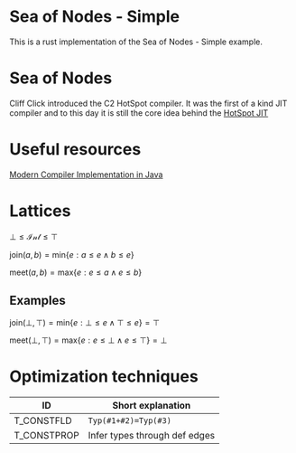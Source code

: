 # Sea of Nodes - Simple

This is a rust implementation of the Sea of Nodes - Simple example.

# Sea of Nodes

Cliff Click introduced the C2 HotSpot compiler. It was the first of a kind JIT compiler and to this day it is still the core idea behind
the [HotSpot JIT](https://github.com/openjdk/jdk/tree/master/src/hotspot/share/opto)

# Useful resources

[Modern Compiler Implementation in Java](https://dx.doi.org/10.1017/CBO9780511811432)

# Lattices

$\bot \leq \mathcal{Int} \leq \top$

$\mathrm{join}(a, b) = \mathrm{min} \left\{e: a\leq e \wedge b \leq e \right\}$

$\mathrm{meet}(a, b) = \mathrm{max} \left\{e: e \leq a \wedge e \leq b \right\}$

## Examples

$\mathrm{join}(\bot, \top) = \mathrm{min} \left\{e: \bot \leq e \wedge \top \leq e \right\} = \top$

$\mathrm{meet}(\bot, \top) = \mathrm{max} \left\{e: e \leq \bot \wedge e \leq \top \right\} = \bot$

# Optimization techniques

| ID          | Short explanation             |
|-------------|-------------------------------|
| T_CONSTFLD  | `Typ(#1+#2)=Typ(#3)`          |
| T_CONSTPROP | Infer types through def edges |